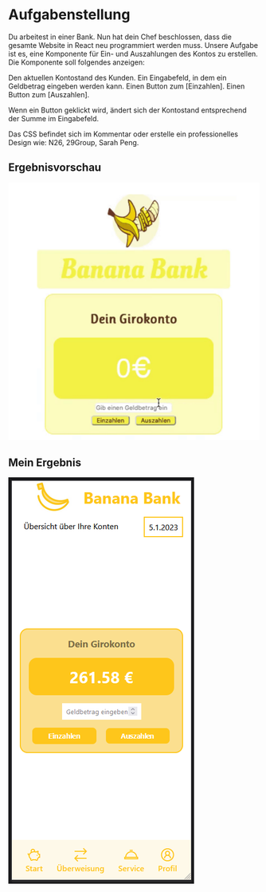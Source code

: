 # Aufgabenstellung

Du arbeitest in einer Bank. Nun hat dein Chef beschlossen, dass die gesamte Website in React neu programmiert werden muss. Unsere Aufgabe ist es, eine Komponente für Ein- und Auszahlungen des Kontos zu erstellen.
Die Komponente soll folgendes anzeigen:

Den aktuellen Kontostand des Kunden.
Ein Eingabefeld, in dem ein Geldbetrag eingeben werden kann.
Einen Button zum [Einzahlen].
Einen Button zum [Auszahlen].

Wenn ein Button geklickt wird, ändert sich der Kontostand entsprechend der Summe im Eingabefeld.

Das CSS befindet sich im Kommentar oder erstelle ein professionelles Design wie: N26, 29Group, Sarah Peng.

## Ergebnisvorschau

![Alt text](public/assets/img/Screenshot%202023-01-05%20020313.png)

## Mein Ergebnis

![Alt text](public/assets/img/Screenshot%202023-01-05%20020133.png)


